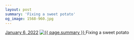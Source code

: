 ```yaml
---
layout: post
summary: 'Fixing a sweet potato'
og_image: 1568-960.jpg
---
```


<p>
  <time>
    <a href="/1568">January 6, 2022</a>
  </time>
  <a href="/1568">
    <img src="{{ site.assets_url }}/1568-480.jpg" srcset="{{ site.assets_url }}/1568-240.jpg 240w, {{ site.assets_url }}/1568-480.jpg 480w, {{ site.assets_url }}/1568-720.jpg 720w, {{ site.assets_url }}/1568-960.jpg 960w" sizes="(min-width: 700px) 50vw, calc(100vw - 2rem)" alt="{{ page.summary }}" />
  </a>
  <span>Fixing a sweet potato</span>
</p>
